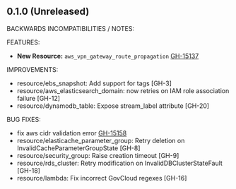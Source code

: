 ## 0.1.0 (Unreleased)

BACKWARDS INCOMPATIBILITIES / NOTES:

FEATURES:

* **New Resource:** `aws_vpn_gateway_route_propagation` [GH-15137](https://github.com/hashicorp/terraform/pull/15137)

IMPROVEMENTS:

* resource/ebs_snapshot: Add support for tags [GH-3]
* resource/aws_elasticsearch_domain: now retries on IAM role association failure [GH-12]
* resource/dynamodb_table: Expose stream_label attribute [GH-20]

BUG FIXES:

* fix aws cidr validation error [GH-15158](https://github.com/hashicorp/terraform/pull/15158)
* resource/elasticache_parameter_group: Retry deletion on InvalidCacheParameterGroupState [GH-8]
* resource/security_group: Raise creation timeout [GH-9]
* resource/rds_cluster: Retry modification on InvalidDBClusterStateFault [GH-18]
* resource/lambda: Fix incorrect GovCloud regexes [GH-16]
